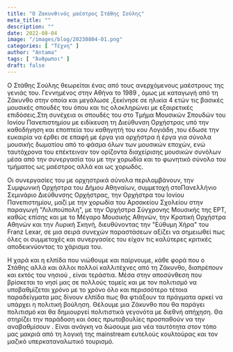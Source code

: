 ```yaml
---
title: "Ο Ζακυνθινός μαέστρος Στάθης Σούλης"
meta_title: ""
description: ""
date: 2022-08-04
image: "/images/blog/20230804-01.png"
categories: [ "Τέχνη" ]
author: "Antama"
tags: [ "Άνθρωποι" ]
draft: false
---
```


Ο Στάθης Σούλης θεωρείται ένας από τους ανερχόμενους μαέστρους της γενιάς
του. Γεννημένος στην Αθήνα το 1989 , όμως με καταγωγή από τη Ζάκυνθο στην οποία και μεγάλωσε ,ξεκίνησε σε ηλικία 4 ετών
τις βασικές μουσικές σπουδές του όπου και τις ολοκληρώνει με εξαιρετικές επιδόσεις.Στη συνέχεια οι σπουδές του στο Τμήμα
Μουσικών Σπουδών του Ιονίου Πανεπιστημίου με ειδίκευση τη Διεύθυνση Ορχήστρας υπό την καθοδήγηση και εποπτεία του
καθηγητή του κου Λογιάδη ,του έδωσε την ευκαιρία να έρθει σε επαφή με έργα για ορχήστρα ή έργα για σύνολα μουσικής
δωματίου από το φάσμα όλων των μουσικών εποχών, ενώ ταυτόχρονα του επέκτειναν τον ορίζοντα διαχείρισης μουσικών συνόλων
μέσα από την συνεργασία του με την χορωδία και το φωνητικό σύνολο του τμήματος ως μαέστρος αλλά και ως χορωδός.

Οι συνεργασίες του με ορχηστρικά σύνολα περιλαμβάνουν, την Συμφωνική Ορχήστρα του Δήμου Αθηναίων, συμμετοχή
στοΠανελλήνιο Σεμινάριο Διεύθυνσης Ορχήστρας, την Ορχήστρα του Ιονίου Πανεπιστημίου, μαζί με την χορωδία του Αρσακείου
Σχολείου στην παραγωγή "Λιλιπούπολη", με την Ορχήστρα Σύγχρονης Μουσικής της ΕΡΤ, καθώς επίσης και με το
Μέγαρο Μουσικής Αθηνών, την Κρατική Ορχήστρα Αθηνών και την Λυρική Σκηνή, διευθύνοντας την "Εύθυμη Χήρα" του Franz
Lexar, σε μια σειρά συνεχών παραστάσεων αξίζει να σημειωθεί πως όλες οι συμμετοχές και συνεργασίες του είχαν τις
καλύτερες κριτικές αποδεικνύοντας το χάρισμα του.

Η χαρά και η ελπίδα που νιώθουμε και παίρνουμε, κάθε φορά που ο Στάθης αλλά και άλλοι πολλοί καλλιτέχνες από τη Ζάκυνθο,
διαπρέπουν και εκτός του νησιού , είναι τεράστια. Μέσα στην αποσύνθεση που βρίσκεται το νησί μας σε πολλούς τομείς και
με τον πολιτισμό να υποβαθμίζεται χρόνο με το χρόνο όλο και περισσότερο τέτοια παραδείγματα μας δίνουν ελπίδα πως θα
φτιάξουν τα πράγματα αρκεί να υπάρχει η πολιτική βούληση. Θέλουμε μια Ζάκυνθο που θα παράγει πολιτισμό και θα δημιουργεί
πολιτιστικά γεγονότα με διεθνή απήχηση. Θα στηρίζει την παράδοση και όσες πρωτοβουλίες προσπαθούν να την αναβαθμίσουν .
Είναι ανάγκη να δώσουμε μια νέα ταυτότητα στον τόπο μας μακριά από τη λογική της mainstream ευτελούς κουλτούρας και τον
μαζικό υπερκαταναλωτικό τουρισμό.

